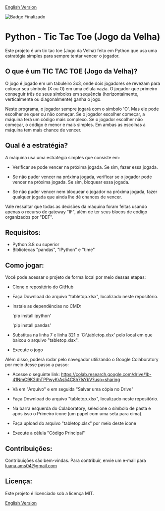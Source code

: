 <a href="https://github.com/LuanaAMS/python_tic_tac_toe/blob/main/README.md" target="_blank"> English Version </a>

![Badge Finalizado](http://img.shields.io/static/v1?label=STATUS&message=FINALIZADO&color=GREEN&style=for-the-badge)

# Python - Tic Tac Toe (Jogo da Velha)

Este projeto é um tic tac toe (Jogo da Velha) feito em Python que usa uma estratégia simples para sempre tentar vencer o jogador.

## O que é um TIC TAC TOE (Jogo da Velha)?

O jogo é jogado em um tabuleiro 3x3, onde dois jogadores se revezam para colocar seu símbolo (X ou O) em uma célula vazia. O jogador que primeiro conseguir três de seus símbolos em sequência (horizontalmente, verticalmente ou diagonalmente) ganha o jogo.

Neste programa, o jogador sempre jogará com o símbolo 'O'. Mas ele pode escolher se quer ou não começar. Se o jogador escolher começar, a máquina terá um código mais complexo. Se o jogador escolher não começar, o código é menor e mais simples. Em ambas as escolhas a máquina tem mais chance de vencer. 

## Qual é a estratégia?

A máquina usa uma estratégia simples que consiste em:

  - Verificar se pode vencer na próxima jogada. Se sim, fazer essa jogada.

  - Se não puder vencer na próxima jogada, verificar se o jogador pode vencer na próxima jogada. Se sim, bloquear essa jogada.

  - Se não puder vencer nem bloquear o jogador na próxima jogada, fazer qualquer jogada que ainda lhe dê chances de vencer.

Vale ressaltar que todas as decisões da máquina foram feitas usando apenas o recurso de gateway "IF", além de ter seus blocos de código organizados por "DEF".

## Requisitos:
- Python 3.8 ou superior
- Bibliotecas "pandas", "IPython" e "time"

## Como jogar:

Você pode acessar o projeto de forma local por meio dessas etapas:

- Clone o repositório do GitHub

- Faça Download do arquivo "tabletop.xlsx", localizado neste repositório.

- Instale as dependências no CMD:

    'pip install ipython'

    'pip install pandas'

- Substitua na linha 7 e linha 321 o 'C:\tabletop.xlsx' pelo local em que baixou o arquivo "tabletop.xlsx".

- Execute o jogo

Além disso, poderá rodar pelo navegador utilizando o Google Colaboratory  por meio desse passo a passo:

- Acesse o seguinte link: https://colab.research.google.com/drive/1b-41NmC9K2dhTPPwyKrAs54C8h7IsYbV?usp=sharing

- Vá em "Arquivo" e em seguida "Salvar uma cópia no Drive"

- Faça Download do arquivo "tabletop.xlsx", localizado neste repositório.

- Na barra esquerda do Colaboratory, selecione o símbolo de pasta e após isso o Primeiro ícone (um papel com uma seta para cima).

- Faça upload do arquivo "tabletop.xlsx" por meio deste ícone

- Execute a célula "Código Principal"

## Contribuições:
Contribuições são bem-vindas. Para contribuir, envie um e-mail para luana.ams04@gmail.com

## Licença:
Este projeto é licenciado sob a licença MIT.


<a href="https://github.com/LuanaAMS/python_tic_tac_toe/blob/main/README.md" target="_blank"> English Version </a>
